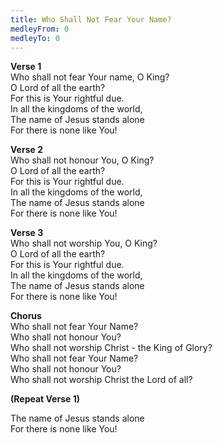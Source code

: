 ```yaml
---
title: Who Shall Not Fear Your Name?
medleyFrom: 0
medleyTo: 0
---
```


**Verse 1**  
Who shall not fear Your name, O King?  
O Lord of all the earth?  
For this is Your rightful due.  
In all the kingdoms of the world,  
The name of Jesus stands alone  
For there is none like You!

**Verse 2**  
Who shall not honour You, O King?  
O Lord of all the earth?  
For this is Your rightful due.  
In all the kingdoms of the world,  
The name of Jesus stands alone  
For there is none like You!

**Verse 3**  
Who shall not worship You, O King?  
O Lord of all the earth?  
For this is Your rightful due.  
In all the kingdoms of the world,  
The name of Jesus stands alone  
For there is none like You!

**Chorus**  
Who shall not fear Your Name?  
Who shall not honour You?  
Who shall not worship Christ - the King of Glory?  
Who shall not fear Your Name?  
Who shall not honour You?  
Who shall not worship Christ the Lord of all?

**(Repeat Verse 1)**

The name of Jesus stands alone  
For there is none like You!
